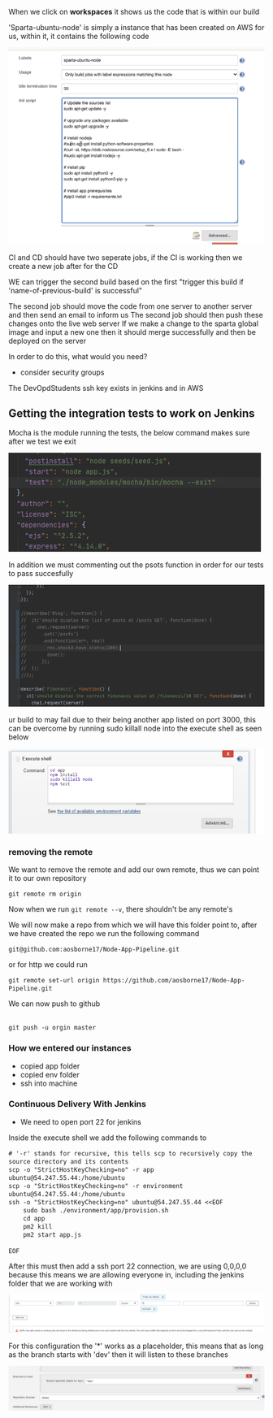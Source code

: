 



When we click on **workspaces** it shows us the code that is within our build


'Sparta-ubuntu-node' is simply a instance that has been created on AWS for us, within it, it contains the following 
code

![jenkins-node](images/sparta-ubuntu-node.png)



CI and CD should have two seperate jobs, if the CI is working then we create a new job after for the CD

WE can trigger the second build based on the first
"trigger this build if 'name-of-previous-build' is successful"

The second job should move the code from one server to another server and then send an email to inform us
The second job should then push these changes onto the live web server
If we make a change to the sparta global image and input a new one then it should merge successfully and then be deployed
on the server

In order to do this, what would you need? 
- consider security groups

The DevOpdStudents ssh key exists in jenkins and in AWS


## Getting the integration tests to work on Jenkins

Mocha is the module running the tests, the below command makes sure after we test we exit

![](images/mocha-exit.png)


In addition we must commenting out the psots function in order for our tests to pass succesfully

![](images/commenting-out-test.png)


ur build to may fail due to their being another app listed on port 3000, this can be overcome by running sudo killall node 
into the execute shell as seen below

![](images/jenkins-killall-node.png)




### removing the remote

We want to remove the remote and add our own remote, thus we can point it to our own repository
```commandline
git remote rm origin
```

Now when we run ```git remote --v```, there shouldn't be any remote's

We will now make a repo from which we will have this folder point to, after we have created the repo we run the following
command
```commandline
git@github.com:aosborne17/Node-App-Pipeline.git
```

or for http we could run
```commandline
git remote set-url origin https://github.com/aosborne17/Node-App-Pipeline.git
```

We can now push to github
```commandline

git push -u orgin master
```

### How we entered our instances

- copied app folder
- copied env folder
- ssh into machine


### Continuous Delivery With Jenkins

- We need to open port 22 for jenkins


Inside the execute shell we add the following commands to 

```commandline
# '-r' stands for recursive, this tells scp to recursively copy the source directory and its contents
scp -o "StrictHostKeyChecking=no" -r app ubuntu@54.247.55.44:/home/ubuntu
scp -o "StrictHostKeyChecking=no" -r environment ubuntu@54.247.55.44:/home/ubuntu
ssh -o "StrictHostKeyChecking=no" ubuntu@54.247.55.44 <<EOF	
    sudo bash ./environment/app/provision.sh
    cd app
    pm2 kill
    pm2 start app.js
    
EOF
```

After this must then add a ssh port 22 connection, we are using 0,0,0,0 because this means we are allowing everyone in,
including the jenkins folder that we are working with

![](images/adding-port22-inbound.png)



For this configuration the '*' works as a placeholder, this means that as long as the branch starts with 'dev' then it
will listen to these branches

![](images/placeholder-for-branches.png)